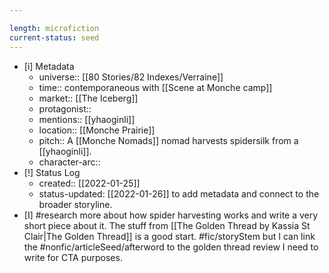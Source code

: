 ```yaml
---

length: microfiction
current-status: seed
---
```


- [i] Metadata
	- universe:: [[80 Stories/82 Indexes/Verraine]]
	- time:: contemporaneous with [[Scene at Monche camp]]
	- market:: [[The Iceberg]]
	- protagonist::
	- mentions:: [[yhaoginli]]
	- location:: [[Monche Prairie]]
	- pitch:: A [[Monche Nomads]] nomad harvests spidersilk from a [[yhaoginli]]. 
	- character-arc::
- [!] Status Log
	-  created:: [[2022-01-25]]
	-  status-updated: [[2022-01-26]] to add metadata and connect to the broader storyline. 
- [I] #research more about how spider harvesting works and write a very short piece about it. The stuff from [[The Golden Thread by Kassia St Clair|The Golden Thread]] is a good start. #fic/storyStem but I can link the #nonfic/articleSeed/afterword to the golden thread review I need to write for CTA purposes. 